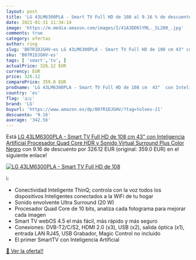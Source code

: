 ```yaml
---
layout: post
title: 'LG 43LM6300PLA - Smart TV Full HD de 108 al 9.16 % de descuento'
date: 2021-01-31 11:34:14
image: 'https://m.media-amazon.com/images/I/41A3DD6lYML._SL200_.jpg'
comments: true
category: ofertas
author: ring
slug: 'B07R1DJGHV-es LG 43LM6300PLA - Smart TV Full HD de 108 cm 43" con...'
sku: 'B07R1DJGHV-es'
tags: [ 'smart','tv', ]
actualPrice: 326.12 EUR
currency: EUR
price: 326.12
comparePrice: 359.0 EUR
prodname: 'LG 43LM6300PLA - Smart TV Full HD de 108 cm  43"  con Inteligencia Artificial  Procesador Quad Core  HDR y Sonido Virtual Surround Plus  Color Negro'
country: 'es'
flag: '🇪🇸'
brand: 'LG'
buyurl: 'https://www.amazon.es/dp/B07R1DJGHV/?tag=tolees-21'
descuento: '9.16'
average: '342.56'
---
```


Está [LG 43LM6300PLA - Smart TV Full HD de 108 cm  43"  con Inteligencia Artificial  Procesador Quad Core  HDR y Sonido Virtual Surround Plus  Color Negro](https://www.amazon.es/dp/B07R1DJGHV/?tag=tolees-21) con 9.16 de descuento por 326.12 EUR (original: 359.0 EUR) en el siguiente enlace!

[![LG 43LM6300PLA - Smart TV Full HD de 108](https://m.media-amazon.com/images/I/41A3DD6lYML._SL200_.jpg)](https://www.amazon.es/dp/B07R1DJGHV/?tag=tolees-21)

ℹ️:

- Conectividad Inteligente ThinQ; controla con la voz todos los dispositivos Inteligentes conectados a la WiFi de tu hogar
- Sonido envolvente Ultra Surround (20 W)
- Procesador Quad Core de 10 bits, analiza cada fotograma para mejorar cada imagen
- Smart TV webOS 4.5 el más fácil, más rápido y más seguro
- Conexiones: DVB-T2/C/S2, HDMI 2.0 (x3), USB (x2), salida óptica (x1), entrada LAN RJ45, USB Grabador, Magic Control no incluido
- El primer SmartTV con Inteligencia Artificial

[🛒 Ver la oferta!!](https://www.amazon.es/dp/B07R1DJGHV/?tag=tolees-21)
